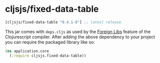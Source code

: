 # cljsjs/fixed-data-table

[](dependency)
```clojure
[cljsjs/fixed-data-table "0.4.1-0"] ;; latest release
```
[](/dependency)

This jar comes with `deps.cljs` as used by the [Foreign Libs][flibs] feature
of the Clojurescript compiler. After adding the above dependency to your project
you can require the packaged library like so:

```clojure
(ns application.core
  (:require cljsjs.fixed-data-table))
```

[flibs]: https://github.com/clojure/clojurescript/wiki/Packaging-Foreign-Dependencies
